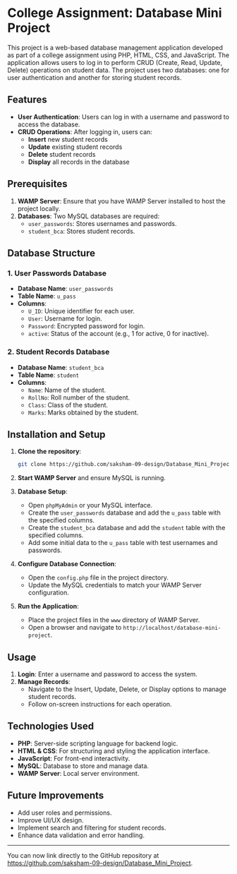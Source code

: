 # College Assignment: Database Mini Project

This project is a web-based database management application developed as part of a college assignment using PHP, HTML, CSS, and JavaScript. The application allows users to log in to perform CRUD (Create, Read, Update, Delete) operations on student data. The project uses two databases: one for user authentication and another for storing student records.

## Features

- **User Authentication**: Users can log in with a username and password to access the database.
- **CRUD Operations**: After logging in, users can:
  - **Insert** new student records
  - **Update** existing student records
  - **Delete** student records
  - **Display** all records in the database

## Prerequisites

1. **WAMP Server**: Ensure that you have WAMP Server installed to host the project locally.
2. **Databases**: Two MySQL databases are required:
   - `user_passwords`: Stores usernames and passwords.
   - `student_bca`: Stores student records.

## Database Structure

### 1. User Passwords Database

- **Database Name**: `user_passwords`
- **Table Name**: `u_pass`
- **Columns**:
  - `U_ID`: Unique identifier for each user.
  - `User`: Username for login.
  - `Password`: Encrypted password for login.
  - `active`: Status of the account (e.g., 1 for active, 0 for inactive).

### 2. Student Records Database

- **Database Name**: `student_bca`
- **Table Name**: `student`
- **Columns**:
  - `Name`: Name of the student.
  - `RollNo`: Roll number of the student.
  - `Class`: Class of the student.
  - `Marks`: Marks obtained by the student.

## Installation and Setup

1. **Clone the repository**:
   ```bash
   git clone https://github.com/saksham-09-design/Database_Mini_Project.git
   ```
2. **Start WAMP Server** and ensure MySQL is running.

3. **Database Setup**:
   - Open `phpMyAdmin` or your MySQL interface.
   - Create the `user_passwords` database and add the `u_pass` table with the specified columns.
   - Create the `student_bca` database and add the `student` table with the specified columns.
   - Add some initial data to the `u_pass` table with test usernames and passwords.

4. **Configure Database Connection**:
   - Open the `config.php` file in the project directory.
   - Update the MySQL credentials to match your WAMP Server configuration.

5. **Run the Application**:
   - Place the project files in the `www` directory of WAMP Server.
   - Open a browser and navigate to `http://localhost/database-mini-project`.

## Usage

1. **Login**: Enter a username and password to access the system.
2. **Manage Records**:
   - Navigate to the Insert, Update, Delete, or Display options to manage student records.
   - Follow on-screen instructions for each operation.

## Technologies Used

- **PHP**: Server-side scripting language for backend logic.
- **HTML & CSS**: For structuring and styling the application interface.
- **JavaScript**: For front-end interactivity.
- **MySQL**: Database to store and manage data.
- **WAMP Server**: Local server environment.

## Future Improvements

- Add user roles and permissions.
- Improve UI/UX design.
- Implement search and filtering for student records.
- Enhance data validation and error handling.

---

You can now link directly to the GitHub repository at https://github.com/saksham-09-design/Database_Mini_Project.
